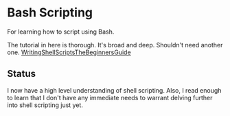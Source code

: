 # Bash Scripting

For learning how to script using Bash.

The tutorial in here is thorough. It's broad and deep. Shouldn't need another one.
[WritingShellScriptsTheBeginnersGuide](https://github.com/JamieBort/LearningDirectory/tree/master/Bash/BashScripting/WritingShellScriptsTheBeginnersGuide)

## Status
I now have a high level understanding of shell scripting. Also, I read enough to learn that I don't have any immediate needs to warrant delving further into shell scripting just yet.